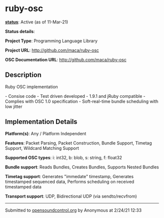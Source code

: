 # ruby-osc

**[status](../implementation-status.html)**: Active (as of 11-Mar-21)

**Status details**: 


**Project Type**: Programming Language Library

**Project URL**: <http://github.com/maca/ruby-osc>

**OSC Documentation URL**: <http://github.com/maca/ruby-osc>

## Description

Ruby OSC implementation <p> - Consise code - Test driven developed - 1.9.1 and jRuby compatible - Complies with OSC 1.0 specification - Soft-real-time bundle scheduling with low jitter

## Implementation Details

**Platform(s)**: Any / Platform Independent

**Features**: Packet Parsing, Packet Construction, Bundle Support, Timetag Support, Wildcard Matching Support

**Supported OSC types**: i: int32, b: blob, s: string, f: float32

**Bundle support**: Reads Bundles, Creates Bundles, Supports Nested Bundles

**Timetag support**: Generates "immedate" timestamp, Generates timestamped sequenced data, Performs scheduling on received timestamped data

**Transport support**: UDP, Bidirectional UDP (via sendto/recvfrom)

---
Submitted to [opensoundcontrol.org](https://opensoundcontrol.org) by Anonymous at 2/24/21 12:33
